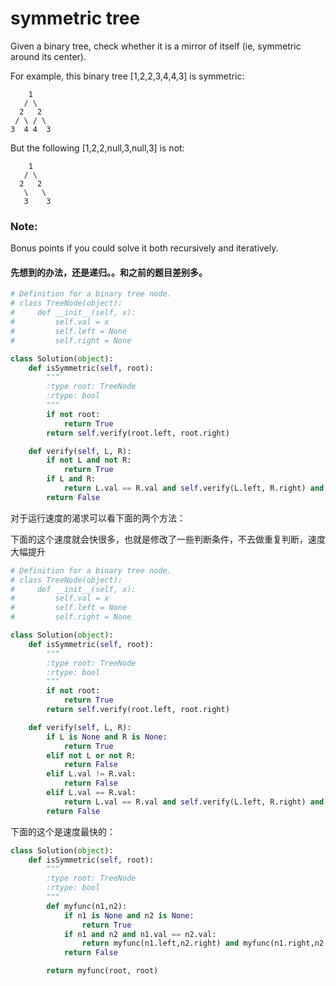 # symmetric tree

Given a binary tree, check whether it is a mirror of itself (ie, symmetric around its center).

For example, this binary tree [1,2,2,3,4,4,3] is symmetric:

```
    1
   / \
  2   2
 / \ / \
3  4 4  3
```

But the following [1,2,2,null,3,null,3] is not:

```
    1
   / \
  2   2
   \   \
   3    3
```

### Note:

Bonus points if you could solve it both recursively and iteratively.

#### 先想到的办法，还是递归。。和之前的题目差别多。

```python
# Definition for a binary tree node.
# class TreeNode(object):
#     def __init__(self, x):
#         self.val = x
#         self.left = None
#         self.right = None

class Solution(object):
    def isSymmetric(self, root):
        """
        :type root: TreeNode
        :rtype: bool
        """
        if not root:
            return True
        return self.verify(root.left, root.right)

    def verify(self, L, R):
        if not L and not R:
            return True
        if L and R:
            return L.val == R.val and self.verify(L.left, R.right) and self.verify(L.right, R.left)
        return False

```

对于运行速度的渴求可以看下面的两个方法：

下面的这个速度就会快很多，也就是修改了一些判断条件，不去做重复判断，速度大幅提升

```python
# Definition for a binary tree node.
# class TreeNode(object):
#     def __init__(self, x):
#         self.val = x
#         self.left = None
#         self.right = None

class Solution(object):
    def isSymmetric(self, root):
        """
        :type root: TreeNode
        :rtype: bool
        """
        if not root:
            return True
        return self.verify(root.left, root.right)

    def verify(self, L, R):
        if L is None and R is None:
            return True
        elif not L or not R:
            return False
        elif L.val != R.val:
            return False
        elif L.val == R.val:
            return L.val == R.val and self.verify(L.left, R.right) and self.verify(L.right, R.left)
        return False

```

下面的这个是速度最快的：

```python
class Solution(object):
    def isSymmetric(self, root):
        """
        :type root: TreeNode
        :rtype: bool
        """
        def myfunc(n1,n2):
            if n1 is None and n2 is None:
                return True
            if n1 and n2 and n1.val == n2.val:
                return myfunc(n1.left,n2.right) and myfunc(n1.right,n2.left)
            return False

        return myfunc(root, root)
```
